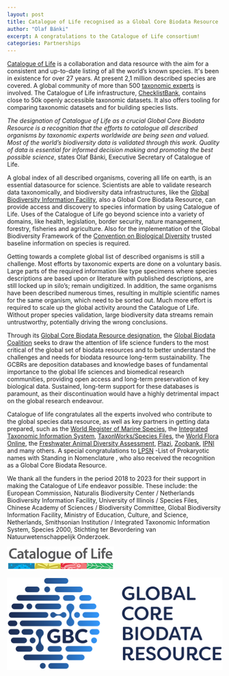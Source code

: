 ```yaml
---
layout: post
title: Catalogue of Life recognised as a Global Core Biodata Resource
author: "Olaf Bánki"
excerpt: A congratulations to the Catalogue of Life consortium!
categories: Partnerships
---
```


[Catalogue of Life](https://www.catalogueoflife.org/) is a collaboration and data resource with the aim for a consistent and up-to-date listing of all the world’s known species. It's been in existence for over 27 years. At present 2,1 million described species are covered. A global community of more than 500 [taxonomic experts](https://www.catalogueoflife.org/about/contributors) is involved. The Catalogue of Life infrastructure, [ChecklistBank](https://www.checklistbank.org), contains close to 50k openly accessible taxonomic datasets. It also offers tooling for comparing taxonomic datasets and for building species lists.

*The designation of Catalogue of Life as a crucial Global Core Biodata Resource is a recognition that the efforts to catalogue all described organisms by taxonomic experts worldwide are being seen and valued. Most of the world’s biodiversity data is validated through this work. Quality of data is essential for informed decision making and promoting the best possible science*, states Olaf Bánki, Executive Secretary of Catalogue of Life.

A global index of all described organisms, covering all life on earth, is an essential datasource for science. Scientists are able to validate research data taxonomically, and biodiversity data infrastructures, like the [Global Biodiversity Information Facility](https://www.gbif.org), also a Global Core Biodata Resource, can provide access and discovery to species information by using Catalogue of Life. Uses of the Catalogue of Life go beyond science into a variety of domains, like health, legislation, border security, nature management, forestry, fisheries and agriculture. Also for the implementation of the Global Biodiversity Framework of the [Convention on Biological Diversity](https://cbd.int) trusted baseline information on species is required.

Getting towards a complete global list of described organisms is still a challenge. Most efforts by taxonomic experts are done on a voluntary basis. Large parts of the required information like type specimens where species descriptions are based upon or literature with published descriptions, are still locked up in silo’s; remain undigitized. In addition, the same organisms have been described numerous times, resulting in multiple scientific names for the same organism, which need to be sorted out. Much more effort is required to scale up the global activity around the Catalogue of Life. Without proper species validation, large biodiversity data streams remain untrustworthy, potentially driving the wrong conclusions.

Through its [Global Core Biodata Resource designation](https://globalbiodata.org/what-we-do/global-core-biodata-resources/list-of-current-global-core-biodata-resources/), the [Global Biodata Coalition](https://globalbiodata.org/) seeks to draw the attention of life science funders to the most critical of the global set of biodata resources and to better understand the challenges and needs for biodata resource long-term sustainability. The GCBRs are deposition databases and knowledge bases of fundamental importance to the global life sciences and biomedical research communities, providing open access and long-term preservation of key biological data. Sustained, long-term support for these databases is paramount, as their discontinuation would have a highly detrimental impact on the global research endeavour.
 
Catalogue of life congratulates all the experts involved who contribute to the global species data resource, as well as key partners in getting data prepared, such as the [World Register of Marine Species](https://www.marinespecies.org/), the [Integrated Taxonomic Information System](https://www.itis.gov/), [TaxonWorks/Species Files](https://taxonworks.org/), the [World Flora Online](https://www.worldfloraonline.org/), the [Freshwater Animal Diversity Assessment](http://fada.biodiversity.be/), [Plazi](https://plazi.org/), [Zoobank](https://zoobank.org/), [IPNI](https://www.ipni.org/) and many others. A special congratulations to [LPSN](https://www.bacterio.net/) -List of Prokaryotic names with Standing in Nomenclature , who also received the recognition as a Global Core Biodata Resource.

We thank all the funders in the period 2018 to 2023 for their support in making the Catalogue of Life endeavor possible. These include: the European Commission, Naturalis Biodiversity Center / Netherlands Biodiversity Information Facility, University of Illinois / Species Files, Chinese Academy of Sciences / Biodiversity Committee, Global Biodiversity Information Facility, Ministry of Education, Culture, and Science, Netherlands, Smithsonian Institution / Integrated Taxonomic Information System, Species 2000, Stichting ter Bevordering van Natuurwetenschappelijk Onderzoek.

![Catalogue of LIfe Logo](/images/posts/col_logo.png)

![Global Core Biodata Resource Logo](/images/posts/GCBR-Logo-RGB.svg)
